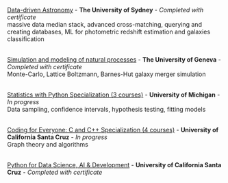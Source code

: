 <a href="https://www.coursera.org/learn/data-driven-astronomy">Data-driven Astronomy</a> - <strong>The University of Sydney</strong> - <em>Completed with certificate</em><br>
massive data median stack, advanced cross-matching, querying and creating databases, ML for photometric redshift estimation and galaxies classification<br>
<br>

<a href="https://www.coursera.org/learn/modeling-simulation-natural-processes">Simulation and modeling of natural processes</a> - <strong>The University of Geneva</strong> - <em>Completed with certificate</em><br>
Monte-Carlo, Lattice Boltzmann, Barnes-Hut galaxy merger simulation<br>
<br>

<a href="https://www.coursera.org/specializations/statistics-with-python">Statistics with Python Specialization (3 courses)</a> - <strong>University of Michigan</strong> - <em>In progress</em><br>
Data sampling, confidence intervals, hypothesis testing, fitting models <br>
<br>

<a href="https://www.coursera.org/specializations/coding-for-everyone">Coding for Everyone: C and C++ Specialization (4 courses)</a> - <strong>University of California Santa Cruz</strong> - <em>In progress</em><br>
Graph theory and algorithms <br>
<br>

<a href="https://www.coursera.org/learn/python-for-applied-data-science-ai">Python for Data Science, AI & Development</a> - <strong>University of California Santa Cruz</strong> - <em>Completed with certificate</em><br>
<br>

